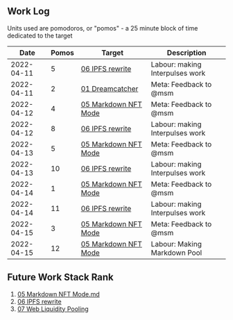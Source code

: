 ## Work Log

Units used are pomodoros, or "pomos" - a 25 minute block of time dedicated to the target

| Date       | Pomos | Target                                     | Description                     |
| ---------- | ----- | ------------------------------------------ | ------------------------------- |
| 2022-04-11 | 5     | [06 IPFS rewrite](../../Ideas/I06.md)      | Labour: making Interpulses work |
| 2022-04-11 | 2     | [01 Dreamcatcher](../../Requests/R01.md)   | Meta: Feedback to @msm          |
| 2022-04-12 | 4     | [05 Markdown NFT Mode](../../Ideas/I05.md) | Meta: Feedback to @msm          |
| 2022-04-12 | 8     | [06 IPFS rewrite](../../Ideas/I06.md)      | Labour: making Interpulses work |
| 2022-04-13 | 5     | [05 Markdown NFT Mode](../../Ideas/I05.md) | Meta: Feedback to @msm          |
| 2022-04-13 | 10    | [06 IPFS rewrite](../../Ideas/I06.md)      | Labour: making Interpulses work |
| 2022-04-14 | 1     | [05 Markdown NFT Mode](../../Ideas/I05.md) | Meta: Feedback to @msm          |
| 2022-04-14 | 11    | [06 IPFS rewrite](../../Ideas/I06.md)      | Labour: making Interpulses work |
| 2022-04-15 | 3     | [05 Markdown NFT Mode](../../Ideas/I05.md) | Meta: Feedback to @msm          |
| 2022-04-15 | 12    | [05 Markdown NFT Mode](../../Ideas/I05.md) | Labour: Making Markdown Pool    |

## Future Work Stack Rank

1. [05 Markdown NFT Mode.md](../../Ideas/I05.md)
1. [06 IPFS rewrite](../../Ideas/I06.md)
1. [07 Web Liquidity Pooling](../../Ideas/I07.md)
